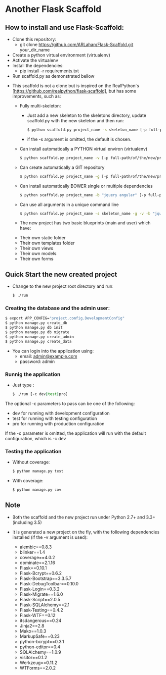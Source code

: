 # Another Flask Scaffold

## How to install and use Flask-Scaffold:
  - Clone this repository:
    - git clone https://github.com/ARLahan/Flask-Scaffold.git your_dir_name
  - Create a python virtual environment (virtualenv)
  - Activate the virtualenv
  - Install the dependencies:
    - pip install -r requirements.txt
  - Run scaffold.py as demonstrated bellow

* This scaffold is not a clone but is inspired on the
  RealPython's [https://github.com/realpython/flask-scaffold], but has some improvements, such as:

  * Fully multi-skeleton:
    - Just add a new skeleton to the skeletons directory,
      update scaffold.py with the new skeleton and then run:

      ```sh
      $ python scaffold.py project_name -s skeleton_name [-p full-path/of/the/new/project]
      ```
    - if the -s argument is omitted, the default is chosen.

  * Can install automatically a PYTHON virtual environ (virtualenv)

    ```sh
    $ python scaffold.py project_name -v [-p full-path/of/the/new/project]
    ```

  * Can create automatically a GIT repository

    ```sh
    $ python scaffold.py project_name -g [-p full-path/of/the/new/project]
    ```

  * Can install automatically BOWER single or multiple dependencies

    ```sh
    $ python scaffold.py project_name -b "jquery angular" [-p full-path/of/the/new/project]
    ```

  * Can use all arguments in a unique command line

    ```sh
    $ python scaffold.py project_name -s skeleton_name -g -v -b "jquery angular" [-p full-path/of/the/new/project]
    ```

  * The new project has two basic blueprints (main and user) which have:
   - Their own static folder
   - Their own templates folder
   - Their own views
   - Their own models
   - Their own forms


## Quick Start the new created project

  * Change to the new project root directory and run:

    ```sh
    $ ./run
    ```

### Creating the database and the admin user:

  ```sh
  $ export APP_CONFIG="project.config.DevelopmentConfig"
  $ python manage.py create_db
  $ python manage.py db init
  $ python manage.py db migrate
  $ python manage.py create_admin
  $ python manage.py create_data
  ```

  * You can login into the application using:
    - email: admin@example.com
    - password: admin

### Runnig the application
  * Just type :

    ```sh
    $ ./run [-c dev|test|pro]
    ```

The optional -c parameters to pass can be one of the following:
   - dev   for running with development configuration
   - test  for running with testing configuration
   - pro   for running with production configuration

 If the -c parameter is omitted, the application will run with
 the default configuration, which is -c dev


### Testing the application

 * Without coverage:

    ```sh
    $ python manage.py test
    ```

 * With coverage:

    ```sh
    $ python manage.py cov
    ```

## Note

* Both the scaffold and the new project run under Python 2.7+ and 3.3+ (including 3.5)

* It is generated a new project on the fly, with the following
 dependencies installed (if the -v argument is used):
  - alembic==0.8.3
  - blinker==1.4
  - coverage==4.0.2
  - dominate==2.1.16
  - Flask==0.10.1
  - Flask-Bcrypt==0.6.2
  - Flask-Bootstrap==3.3.5.7
  - Flask-DebugToolbar==0.10.0
  - Flask-Login==0.3.2
  - Flask-Migrate==1.6.0
  - Flask-Script==2.0.5
  - Flask-SQLAlchemy==2.1
  - Flask-Testing==0.4.2
  - Flask-WTF==0.12
  - itsdangerous==0.24
  - Jinja2==2.8
  - Mako==1.0.3
  - MarkupSafe==0.23
  - python-bcrypt==0.3.1
  - python-editor==0.4
  - SQLAlchemy==1.0.9
  - visitor==0.1.2
  - Werkzeug==0.11.2
  - WTForms==2.0.2
